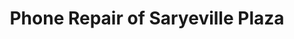 ---
title: "Phone Repair of Saryeville Plaza"
url: /south-amboy/phone-repair-of-saryeville-plaza/
shop: Handy
---